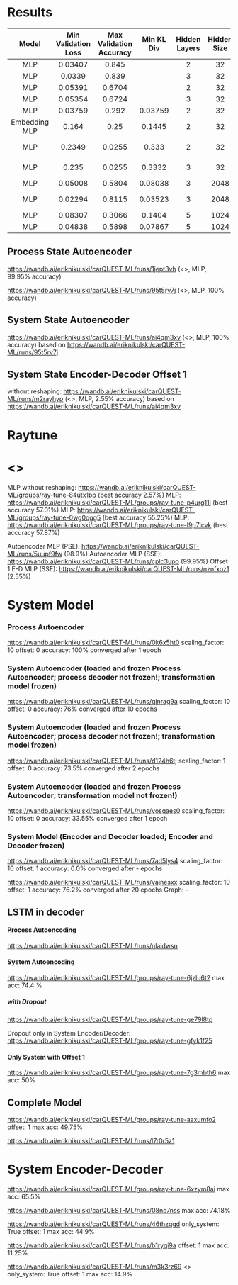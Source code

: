 # Results

|     Model     | Min Validation Loss | Max Validation Accuracy | Min KL Div | Hidden Layers | Hidden Size | Epochs | Criterion | GPUs | Process Graph | Data Offset |                              wandb                              |        Note        |
|:-------------:|:-------------------:|:-----------------------:|:----------:|:-------------:|:-----------:|:------:|:---------:|:----:|:-------------:|:-----------:|:---------------------------------------------------------------:|:------------------:|
|      MLP      |       0.03407       |          0.845          |            |       2       |     32      |   50   |    MSE    |  1   |       -       |      1      | [Link](https://wandb.ai/eriknikulski/carQUEST-ML/runs/keb7dita) |                    |
|      MLP      |       0.0339        |          0.839          |            |       3       |     32      |   50   |    MSE    |  1   |       -       |      1      | [Link](https://wandb.ai/eriknikulski/carQUEST-ML/runs/yhdyz8mg) |                    |
|      MLP      |       0.05391       |         0.6704          |            |       2       |     32      |   50   |    MSE    |  1   |       -       |      2      | [Link](https://wandb.ai/eriknikulski/carQUEST-ML/runs/c6j0tsrm) |                    |
|      MLP      |       0.05354       |         0.6724          |            |       3       |     32      |   50   |    MSE    |  1   |       -       |      2      | [Link](https://wandb.ai/eriknikulski/carQUEST-ML/runs/9odr3re0) |                    |
|      MLP      |       0.03759       |          0.292          |  0.03759   |       2       |     32      |   50   |   KLDiv   |  1   |       -       |      1      | [Link](https://wandb.ai/eriknikulski/carQUEST-ML/runs/r17tc0k5) |                    |
| Embedding MLP |        0.164        |          0.25           |   0.1445   |       2       |     32      |   50   |    MSE    |  1   |       -       |      1      | [Link](https://wandb.ai/eriknikulski/carQUEST-ML/runs/tecj2bvw) |                    |
|      MLP      |       0.2349        |         0.0255          |   0.333    |       2       |     32      |   50   |    MSE    |  1   |      <>       |      1      | [Link](https://wandb.ai/eriknikulski/carQUEST-ML/runs/675gjz93) | without reshaping  |
|      MLP      |        0.235        |         0.0255          |   0.3332   |       3       |     32      |   50   |    MSE    |  1   |      <>       |      1      | [Link](https://wandb.ai/eriknikulski/carQUEST-ML/runs/hwhzb5zz) | without reshaping  |
|      MLP      |       0.05008       |         0.5804          |  0.08038   |       3       |    2048     |   50   |    MSE    |  1   |      <>       |      1      | [Link](https://wandb.ai/eriknikulski/carQUEST-ML/runs/jku2i3lb) |                    |
|      MLP      |       0.02294       |         0.8115          |  0.03523   |       3       |    2048     |   50   |    MSE    |  1   |      <>       |      1      | [Link](https://wandb.ai/eriknikulski/carQUEST-ML/runs/to6ivw8w) | scaling_factor = 1 |
|      MLP      |       0.08307       |         0.3066          |   0.1404   |       5       |    1024     |   50   |    MSE    |  1   |      <>       |      1      | [Link](https://wandb.ai/eriknikulski/carQUEST-ML/runs/5xfzw710) |                    |
|      MLP      |       0.04838       |         0.5898          |  0.07867   |       5       |    1024     |  200   |    MSE    |  1   |      <>       |      1      | [Link](https://wandb.ai/eriknikulski/carQUEST-ML/runs/zfdirf83) |                    |



## Process State Autoencoder

https://wandb.ai/eriknikulski/carQUEST-ML/runs/1jept3vh (<>, MLP, 99.95% accuracy)

https://wandb.ai/eriknikulski/carQUEST-ML/runs/95t5rv7j (<>, MLP, 100% accuracy)


## System State Autoencoder

https://wandb.ai/eriknikulski/carQUEST-ML/runs/ai4qm3xv (<>, MLP, 100% accuracy) based on https://wandb.ai/eriknikulski/carQUEST-ML/runs/95t5rv7j


## System State Encoder-Decoder Offset 1

without reshaping: https://wandb.ai/eriknikulski/carQUEST-ML/runs/m2rayhyp (<>, MLP, 2.55% accuracy) based on https://wandb.ai/eriknikulski/carQUEST-ML/runs/ai4qm3xv


# Raytune

# <>
MLP without reshaping: https://wandb.ai/eriknikulski/carQUEST-ML/groups/ray-tune-84utx1bp (best accuracy 2.57%)
MLP: https://wandb.ai/eriknikulski/carQUEST-ML/groups/ray-tune-p4urg11i (best accuracy 57.01%)
MLP: https://wandb.ai/eriknikulski/carQUEST-ML/groups/ray-tune-0wg0ogg5 (best accuracy 55.25%)
MLP: https://wandb.ai/eriknikulski/carQUEST-ML/groups/ray-tune-l9p7icvk (best accuracy 57.87%)

Autoencoder MLP (PSE): https://wandb.ai/eriknikulski/carQUEST-ML/runs/5uupf9fw (98.9%)
Autoencoder MLP (SSE): https://wandb.ai/eriknikulski/carQUEST-ML/runs/cplc3upo (99.95%)
Offset 1 E-D MLP (SSE): https://wandb.ai/eriknikulski/carQUEST-ML/runs/nznfxoz1 (2.55%)


# System Model
### Process Autoencoder
https://wandb.ai/eriknikulski/carQUEST-ML/runs/0k6x5ht0
scaling_factor: 10
offset: 0
accuracy: 100%
converged after 1 epoch

### System Autoencoder (loaded and frozen Process Autoencoder; process decoder not frozen!; transformation model frozen)
https://wandb.ai/eriknikulski/carQUEST-ML/runs/qjnrag9a
scaling_factor: 10
offset: 0
accuracy: 76%
converged after 10 epochs

### System Autoencoder (loaded and frozen Process Autoencoder; process decoder not frozen!; transformation model frozen)
https://wandb.ai/eriknikulski/carQUEST-ML/runs/d124h6tj
scaling_factor: 1
offset: 0
accuracy: 73.5%
converged after 2 epochs

### System Autoencoder (loaded and frozen Process Autoencoder; transformation model not frozen!)
https://wandb.ai/eriknikulski/carQUEST-ML/runs/vosqaes0
scaling_factor: 10
offset: 0
accuracy: 33.55%
converged after 1 epoch

### System Model (Encoder and Decoder loaded; Encoder and Decoder frozen)
https://wandb.ai/eriknikulski/carQUEST-ML/runs/7ad5lys4
scaling_factor: 10
offset: 1
accuracy: 0.0%
converged after - epochs


https://wandb.ai/eriknikulski/carQUEST-ML/runs/vajnesxx
scaling_factor: 10
offset: 1
accuracy: 76.2%
converged after 20 epochs
Graph: -

## LSTM in decoder
#### Process Autoencoding
https://wandb.ai/eriknikulski/carQUEST-ML/runs/nlaidwsn

#### System Autoencoding
https://wandb.ai/eriknikulski/carQUEST-ML/groups/ray-tune-6jzlu6t2
max acc: 74.4 %

##### with Dropout
https://wandb.ai/eriknikulski/carQUEST-ML/groups/ray-tune-ge79l8tp

Dropout only in System Encoder/Decoder:
https://wandb.ai/eriknikulski/carQUEST-ML/groups/ray-tune-gfyk1f25

#### Only System with Offset 1
https://wandb.ai/eriknikulski/carQUEST-ML/groups/ray-tune-7g3mbth6
max acc: 50%

## Complete Model
https://wandb.ai/eriknikulski/carQUEST-ML/groups/ray-tune-aaxumfo2
offset: 1
max acc: 49.75%

https://wandb.ai/eriknikulski/carQUEST-ML/runs/l7r0r5z1

# System Encoder-Decoder

https://wandb.ai/eriknikulski/carQUEST-ML/groups/ray-tune-6xzym8ai
max acc: 65.5%

https://wandb.ai/eriknikulski/carQUEST-ML/runs/08nc7nss
max acc: 74.18%

https://wandb.ai/eriknikulski/carQUEST-ML/runs/46thzggd
only_system: True
offset: 1
max acc: 44.9%

https://wandb.ai/eriknikulski/carQUEST-ML/runs/b1ryqi9a
offset: 1
max acc: 11.25%

https://wandb.ai/eriknikulski/carQUEST-ML/runs/m3k3rz69
<>
only_system: True
offset: 1
max acc: 14.9%
